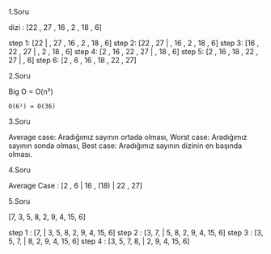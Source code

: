1.Soru

dizi : [22 , 27 , 16 , 2 , 18 , 6]

step 1: [22 | , 27 , 16 , 2 , 18 , 6]
step 2: [22 , 27 | , 16 , 2 , 18 , 6]
step 3: [16 , 22 , 27 | , 2 , 18 , 6]
step 4: [2 , 16 , 22 , 27 | , 18 , 6]
step 5: [2 , 16 , 18 , 22 , 27 | , 6]
step 6: [2 , 6 , 16 , 18 , 22 , 27]

2.Soru

Big O = O(­­­­­­n²)
    
    O(­­­­­­6²) = O(36)


3.Soru

Average case: Aradığımız sayının ortada olması,
Worst case: Aradığımız sayının sonda olması, 
Best case: Aradığımız sayının dizinin en başında olması.

4.Soru 

Average Case : [2 , 6 | 16 , (18) | 22 , 27]


5.Soru

[7, 3, 5, 8, 2, 9, 4, 15, 6]

step 1 : [7, | 3, 5, 8, 2, 9, 4, 15, 6]
step 2 : [3, 7, | 5, 8, 2, 9, 4, 15, 6]
step 3 : [3, 5, 7, | 8, 2, 9, 4, 15, 6]
step 4 : [3, 5, 7, 8, | 2, 9, 4, 15, 6]